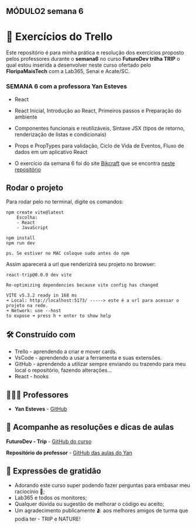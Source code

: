 ## MÓDULO2 semana 6

# 🚦 Exercícios do Trello

Este repositório é para minha prática e resolução dos exercícios proposto pelos professores durante o **semana6** no curso **FuturoDev trilha TRIP** o qual estou inserida a desenvolver neste curso ofertado pelo **FloripaMaisTech** com a Lab365, Senai e Acate/SC.

### SEMANA 6 **com a professora Yan Esteves**
  - React
  - React Inicial, Introdução ao React, Primeiros passos e Preparação do ambiente
  - Componentes funcionais e reutilizáveis, Sintaxe JSX (tipos de retorno, renderização de listas e condicionais)
  - Props e PropTypes para validação, Ciclo de Vida de Eventos, Fluxo de dados em um aplicativo React

  - O exercício da semana 6 foi do site [Bikcraft](https://www.origamid.com/projetos/bikcraft/) que se encontra [neste repositório](https://github.com/pricbnll/bikcraft)

  
## Rodar o projeto

Para rodar pelo no terminal, digite os comandos:

```
npm create vite@latest
    Escolha:
    - React
    - JavaScript

npm install
npm run dev

ps. Se estiver no MAC coloque sudo antes do npm
```

Assim aparecerá a url que renderizirá seu projeto no browser:

```
react-trip@0.0.0 dev vite

Re-optimizing dependencies because vite config has changed

VITE v5.3.2 ready in 168 ms
➜ Local: http://localhost:5173/ -----> este é a url para acessar o projeto na rede.
➜ Network: use --host 
to expose ➜ press h + enter to show help
```

## 🛠️ Construído com

- Trello - aprendendo a criar e mover cards.
- VsCode - aprendendo a usar a ferramenta e suas extensões.
- GitHub - aprendendo a utilizar sempre enviando ou trazendo para meu local o repositório, fazendo alterações...
- React - hooks
  

## 🧑🏻‍🏫 Professores

* **Yan Esteves** - [GitHub](https://github.com/yanestevesufjf)

## 📄 Acompanhe as resoluções e dicas de aulas

**FuturoDev - Trip** - [GitHub do curso](https://github.com/FuturoDEV-Trip)

**Repositório do professor** - [GitHub das aulas do Yan](https://github.com/yanestevesufjf/react_trip)


## 🎁 Expressões de gratidão

* Adorando este curso super podendo fazer perguntas para embasar meu raciocínio 📢;
* Lab365 e todos os monitores;
* Qualquer dúvida ou sugestão de melhorar o código eu aceito;
* Um agradecimento publicamente 🫂 aos melhores amigos de turma que podia ter - TRIP e NATURE!
